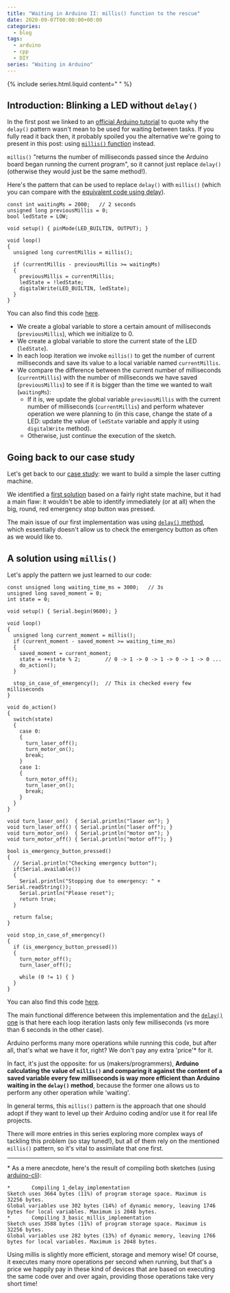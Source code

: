 ```yaml
---
title: "Waiting in Arduino II: millis() function to the rescue"
date: 2020-09-07T00:00:00+00:00
categories:
  - blog
tags:
  - arduino
  - cpp
  - DIY
series: "Waiting in Arduino"
---
```


{% include series.html.liquid content=" " %}

## Introduction: Blinking a LED without `delay()`

In the first post we linked to an [official Arduino tutorial](https://www.arduino.cc/en/tutorial/BlinkWithoutDelay) to quote why the `delay()` pattern wasn't mean to be used for waiting between tasks. If you fully read it back then, it probably spoiled you the alternative we're going to present in this post: using [`millis()` function](https://www.arduino.cc/reference/en/language/functions/time/millis/) instead.

`millis()` "returns the number of milliseconds passed since the Arduino board began running the current program", so it cannot just replace `delay()` (otherwise they would just be the same method!).

Here's the pattern that can be used to replace `delay()` with `millis()` (which you can compare with the [equivalent code using delay](https://eduherminio.github.io/blog/delay-function-is-not-your-friend/#introduction-blinking-a-led)).

```arduino
const int waitingMs = 2000;   // 2 seconds
unsigned long previousMillis = 0;
bool ledState = LOW;

void setup() { pinMode(LED_BUILTIN, OUTPUT); }

void loop()
{
  unsigned long currentMillis = millis();

  if (currentMillis - previousMillis >= waitingMs)
  {
    previousMillis = currentMillis;
    ledState = !ledState;
    digitalWrite(LED_BUILTIN, ledState);
  }
}
```

You can also find this code [here](https://github.com/eduherminio/eduherminio.github.io/tree/master/code/waiting-in-arduino/2_blink_led_without_delay/2_blink_led_without_delay.ino).

- We create a global variable to store a certain amount of milliseconds (`previousMillis`), which we initialize to 0.
- We create a global variable to store the current state of the LED (`ledState`).
- In each loop iteration we invoke `millis()` to get the number of current milliseconds and save its value to a local variable named `currentMillis`.
- We compare the difference between the current number of milliseconds (`currentMillis`) with the number of milliseconds we have saved (`previousMillis`) to see if it is bigger than the time we wanted to wait (`waitingMs`):
  - If it is, we update the global variable `previousMillis` with the current number of milliseconds (`currentMillis`) and perform whatever operation we were planning to (in this case, change the state of a LED: update the value of `ledState` variable and apply it using `digitalWrite` method).
  - Otherwise, just continue the execution of the sketch.

## Going back to our case study

Let's get back to our [case study](https://eduherminio.github.io/blog/delay-function-is-not-your-friend/#case-study): we want to build a simple the laser cutting machine.

We identified a [first solution](https://eduherminio.github.io/blog/delay-function-is-not-your-friend/#naive-solution-using-delay) based on a fairly right state machine, but it had a main flaw: it wouldn't be able to identify immediately (or at all) when the big, round, red emergency stop button was pressed.

The main issue of our first implementation was using [`delay()` method](https://www.arduino.cc/reference/en/language/functions/time/delay/), which essentially doesn't allow us to check the emergency button as often as we would like to.

## A solution using `millis()`

Let's apply the pattern we just learned to our code:

```arduino
const unsigned long waiting_time_ms = 3000;   // 3s
unsigned long saved_moment = 0;
int state = 0;

void setup() { Serial.begin(9600); }

void loop()
{
  unsigned long current_moment = millis();
  if (current_moment - saved_moment >= waiting_time_ms)
  {
    saved_moment = current_moment;
    state = ++state % 2;        // 0 -> 1 -> 0 -> 1 -> 0 -> 1 -> 0 ...
    do_action();
  }

  stop_in_case_of_emergency();  // This is checked every few milliseconds
}

void do_action()
{
  switch(state)
  {
    case 0:
    {
      turn_laser_off();
      turn_motor_on();
      break;
    }
    case 1:
    {
      turn_motor_off();
      turn_laser_on();
      break;
    }
  }
}

void turn_laser_on()  { Serial.println("laser on"); }
void turn_laser_off() { Serial.println("laser off"); }
void turn_motor_on()  { Serial.println("motor on"); }
void turn_motor_off() { Serial.println("motor off"); }

bool is_emergency_button_pressed()
{
  // Serial.println("Checking emergency button");
  if(Serial.available())
  {
    Serial.println("Stopping due to emergency: " + Serial.readString());
    Serial.println("Please reset");
    return true;
  }

  return false;
}

void stop_in_case_of_emergency()
{
  if (is_emergency_button_pressed())
  {
    turn_motor_off();
    turn_laser_off();

    while (0 != 1) { }
  }
}
```

You can also find this code [here](https://github.com/eduherminio/eduherminio.github.io/tree/master/code/waiting-in-arduino/3_basic_millis_implementation/3_basic_millis_implementation.ino).

The main functional difference between this implementation and the [`delay()` one](https://eduherminio.github.io/blog/delay-function-is-not-your-friend/#naive-solution-using-delay) is that here each loop iteration lasts only few milliseconds (vs more than 6 seconds in the other case).

Arduino performs many more operations while running this code, but after all, that's what we have it for, right? We don't pay any extra 'price'\* for it.

In fact, it's just the opposite: for us (makers/programmers), **Arduino calculating the value of `millis()` and comparing it against the content of a saved variable every few milliseconds is way more efficient than Arduino waiting in the `delay()` method**, because the former one allows us to perform any other operation while 'waiting'.

In general terms, this `millis()` pattern is the approach that one should adopt if they want to level up their Arduino coding and/or use it for real life projects.

There will more entries in this series exploring more complex ways of tackling this problem (so stay tuned!), but all of them rely on the mentioned `millis()` pattern, so it's vital to assimilate that one first.

---

\* As a mere anecdote, here's the result of compiling both sketches (using [arduino-cli](https://github.com/arduino/arduino-cli)):

```shell
*       Compiling 1_delay_implementation
Sketch uses 3664 bytes (11%) of program storage space. Maximum is 32256 bytes.
Global variables use 302 bytes (14%) of dynamic memory, leaving 1746 bytes for local variables. Maximum is 2048 bytes.
*       Compiling 3_basic_millis_implementation
Sketch uses 3588 bytes (11%) of program storage space. Maximum is 32256 bytes.
Global variables use 282 bytes (13%) of dynamic memory, leaving 1766 bytes for local variables. Maximum is 2048 bytes.
```

Using millis is slightly more efficient, storage and memory wise! Of course, it executes many more operations per second when running, but that's a price we happily pay in these kind of devices that are based on executing the same code over and over again, providing those operations take very short time!
